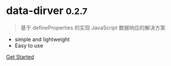 # data-dirver <small>0.2.7</small>

> 基于 defineProperties 的实现 JavaScript 数据响应的解决方案

* simple and lightweight
* Easy to use

<!-- [GitHub](https://github.com/data-dirver/) -->
[Get Started](/quickstart.md)